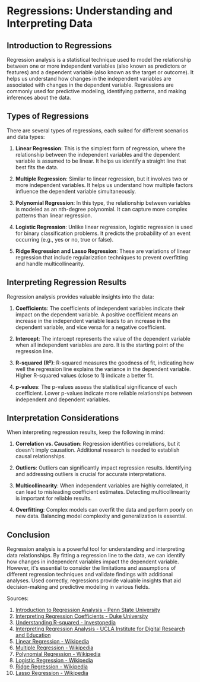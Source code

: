 # Regressions: Understanding and Interpreting Data

## Introduction to Regressions

Regression analysis is a statistical technique used to model the relationship between one or more independent variables (also known as predictors or features) and a dependent variable (also known as the target or outcome). It helps us understand how changes in the independent variables are associated with changes in the dependent variable. Regressions are commonly used for predictive modeling, identifying patterns, and making inferences about the data.

## Types of Regressions

There are several types of regressions, each suited for different scenarios and data types:

1. **Linear Regression**: This is the simplest form of regression, where the relationship between the independent variables and the dependent variable is assumed to be linear. It helps us identify a straight line that best fits the data.

2. **Multiple Regression**: Similar to linear regression, but it involves two or more independent variables. It helps us understand how multiple factors influence the dependent variable simultaneously.

3. **Polynomial Regression**: In this type, the relationship between variables is modeled as an nth-degree polynomial. It can capture more complex patterns than linear regression.

4. **Logistic Regression**: Unlike linear regression, logistic regression is used for binary classification problems. It predicts the probability of an event occurring (e.g., yes or no, true or false).

5. **Ridge Regression and Lasso Regression**: These are variations of linear regression that include regularization techniques to prevent overfitting and handle multicollinearity.

## Interpreting Regression Results

Regression analysis provides valuable insights into the data:

1. **Coefficients**: The coefficients of independent variables indicate their impact on the dependent variable. A positive coefficient means an increase in the independent variable leads to an increase in the dependent variable, and vice versa for a negative coefficient.

2. **Intercept**: The intercept represents the value of the dependent variable when all independent variables are zero. It is the starting point of the regression line.

3. **R-squared (R²)**: R-squared measures the goodness of fit, indicating how well the regression line explains the variance in the dependent variable. Higher R-squared values (close to 1) indicate a better fit.

4. **p-values**: The p-values assess the statistical significance of each coefficient. Lower p-values indicate more reliable relationships between independent and dependent variables.

## Interpretation Considerations

When interpreting regression results, keep the following in mind:

1. **Correlation vs. Causation**: Regression identifies correlations, but it doesn't imply causation. Additional research is needed to establish causal relationships.

2. **Outliers**: Outliers can significantly impact regression results. Identifying and addressing outliers is crucial for accurate interpretations.

3. **Multicollinearity**: When independent variables are highly correlated, it can lead to misleading coefficient estimates. Detecting multicollinearity is important for reliable results.

4. **Overfitting**: Complex models can overfit the data and perform poorly on new data. Balancing model complexity and generalization is essential.

## Conclusion

Regression analysis is a powerful tool for understanding and interpreting data relationships. By fitting a regression line to the data, we can identify how changes in independent variables impact the dependent variable. However, it's essential to consider the limitations and assumptions of different regression techniques and validate findings with additional analyses. Used correctly, regressions provide valuable insights that aid decision-making and predictive modeling in various fields.

Sources:

1. [Introduction to Regression Analysis - Penn State University](https://online.stat.psu.edu/stat501/lesson/2)
2. [Interpreting Regression Coefficients - Duke University](https://stat.duke.edu/~mc301/notes/regression.pdf)
3. [Understanding R-squared - Investopedia](https://www.investopedia.com/terms/r/r-squared.asp)
4. [Interpreting Regression Analysis - UCLA Institute for Digital Research and Education](https://stats.idre.ucla.edu/stata/output/regression-analysis/)
5. [Linear Regression - Wikipedia](https://en.wikipedia.org/wiki/Linear_regression)
6. [Multiple Regression - Wikipedia](https://en.wikipedia.org/wiki/Multiple_regression)
7. [Polynomial Regression - Wikipedia](https://en.wikipedia.org/wiki/Polynomial_regression)
8. [Logistic Regression - Wikipedia](https://en.wikipedia.org/wiki/Logistic_regression)
9. [Ridge Regression - Wikipedia](https://en.wikipedia.org/wiki/Ridge_regression)
10. [Lasso Regression - Wikipedia](https://en.wikipedia.org/wiki/Lasso_(statistics))

